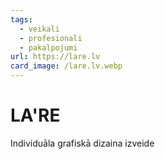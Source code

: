 ```yaml
---
tags:
  - veikali
  - profesionali
  - pakalpojumi
url: https://lare.lv
card_image: /lare.lv.webp
---
```


# LA'RE

Individuāla grafiskā dizaina izveide
